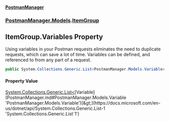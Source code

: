 #### [PostmanManager](PostmanManager.md 'PostmanManager')
### [PostmanManager.Models](PostmanManager.md#PostmanManager.Models 'PostmanManager.Models').[ItemGroup](PostmanManager.md#PostmanManager.Models.ItemGroup 'PostmanManager.Models.ItemGroup')

## ItemGroup.Variables Property

Using variables in your Postman requests eliminates 
the need to duplicate requests, which can save a 
lot of time. Variables can be defined, and referenced 
to from any part of a request.

```csharp
public System.Collections.Generic.List<PostmanManager.Models.Variable> Variables { get; set; }
```

#### Property Value
[System.Collections.Generic.List&lt;](https://docs.microsoft.com/en-us/dotnet/api/System.Collections.Generic.List-1 'System.Collections.Generic.List`1')[Variable](PostmanManager.md#PostmanManager.Models.Variable 'PostmanManager.Models.Variable')[&gt;](https://docs.microsoft.com/en-us/dotnet/api/System.Collections.Generic.List-1 'System.Collections.Generic.List`1')